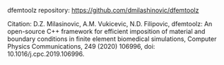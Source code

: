 dfemtoolz repository: https://github.com/dmilashinovic/dfemtoolz

Citation: D.Z. Milasinovic, A.M. Vukicevic, N.D. Filipovic, dfemtoolz: An open-source C++ framework for efficient imposition of material and boundary conditions in finite element biomedical simulations, Computer Physics Communications, 249 (2020) 106996, doi: 10.1016/j.cpc.2019.106996.
